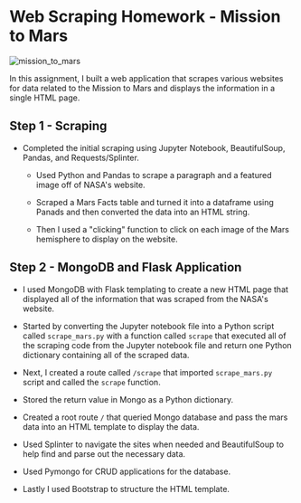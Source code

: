 # Web Scraping Homework - Mission to Mars

![mission_to_mars](Images/mission_to_mars.png)

In this assignment, I built a web application that scrapes various websites for data related to the Mission to Mars and displays the information in a single HTML page.

## Step 1 - Scraping

* Completed the initial scraping using Jupyter Notebook, BeautifulSoup, Pandas, and Requests/Splinter.

  * Used Python and Pandas to scrape a paragraph and a featured image off of NASA's website. 

  * Scraped a Mars Facts table and turned it into a dataframe using Panads and then converted the data into an HTML string.

  * Then I used a "clicking" function to click on each image of the Mars hemisphere to display on the website.


## Step 2 - MongoDB and Flask Application

* I used MongoDB with Flask templating to create a new HTML page that displayed all of the information that was scraped from the NASA's website.

* Started by converting the Jupyter notebook file into a Python script called `scrape_mars.py` with a function called `scrape` that executed all of the scraping code from the Jupyter notebook file and return one Python dictionary containing all of the scraped data.

* Next, I created a route called `/scrape` that imported `scrape_mars.py` script and called the `scrape` function.

* Stored the return value in Mongo as a Python dictionary.

* Created a root route `/` that queried Mongo database and pass the mars data into an HTML template to display the data.

* Used Splinter to navigate the sites when needed and BeautifulSoup to help find and parse out the necessary data.

* Used Pymongo for CRUD applications for the database.

* Lastly I used Bootstrap to structure the HTML template.

